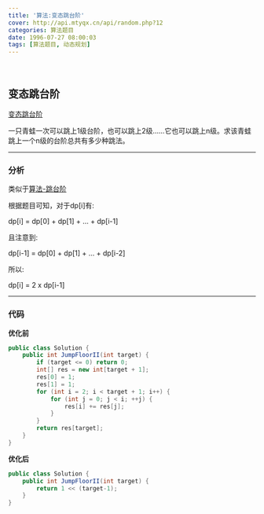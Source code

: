 ```yaml
---
title: '算法:变态跳台阶'
cover: http://api.mtyqx.cn/api/random.php?12
categories: 算法题目
date: 1996-07-27 08:00:03
tags: [算法题目, 动态规划]
---
```


<br/>

<!--more-->

## 变态跳台阶

[变态跳台阶](https://www.nowcoder.com/practice/22243d016f6b47f2a6928b4313c85387?tpId=13&tqId=11162&tPage=1&rp=1&ru=%2Fta%2Fcoding-interviews&qru=%2Fta%2Fcoding-interviews%2Fquestion-ranking)

一只青蛙一次可以跳上1级台阶，也可以跳上2级……它也可以跳上n级。求该青蛙跳上一个n级的台阶总共有多少种跳法。

****

### 分析

类似于[算法-跳台阶](https://jasonkayzk.github.io/1996/07/27/算法-跳台阶/)

根据题目可知，对于dp[i]有:

dp[i] = dp[0] + dp[1] + … + dp[i-1]

且注意到:

dp[i-1] = dp[0] + dp[1] + … + dp[i-2]

所以:

dp[i] = 2 x dp[i-1]

****

### 代码

**优化前**

```java
public class Solution {
    public int JumpFloorII(int target) {
        if (target <= 0) return 0;
        int[] res = new int[target + 1];
        res[0] = 1;
        res[1] = 1;
        for (int i = 2; i < target + 1; i++) {
            for (int j = 0; j < i; ++j) {
                res[i] += res[j];
            }
        }
        return res[target];
    }
}
```

**优化后**

```java
public class Solution {
    public int JumpFloorII(int target) {
        return 1 << (target-1);  
    }
}
```

